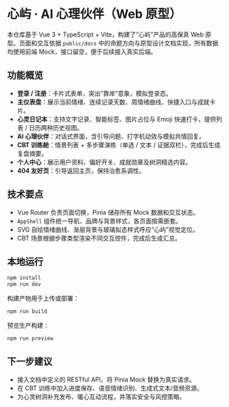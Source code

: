 # 心屿 · AI 心理伙伴（Web 原型）

本仓库基于 Vue 3 + TypeScript + Vite，构建了“心屿”产品的高保真 Web 原型。页面和交互依据 `public/docs` 中的命题方向与原型设计文档实现，所有数据均使用前端 Mock，接口留空，便于后续接入真实后端。

## 功能概览

- **登录 / 注册**：卡片式表单，突出“靠岸”意象，模拟登录态。
- **主仪表盘**：展示当前情绪、连续记录天数、周情绪曲线、快捷入口与成就卡片。
- **心灵日记本**：支持文字记录、智能标签、图片占位与 Emoji 快速打卡，提供列表 / 日历两种历史视图。
- **AI 心理伙伴**：对话式界面，含引导问题、打字机动效与模拟共情回复。
- **CBT 训练舱**：情景列表 + 多步骤演练（单选 / 文本 / 证据双栏），完成后生成复盘摘要。
- **个人中心**：展示用户资料、偏好开关、成就勋章及树洞精选内容。
- **404 友好页**：引导返回主页，保持治愈系调性。

## 技术要点

- Vue Router 负责页面切换，Pinia 储存所有 Mock 数据和交互状态。
- `AppShell` 组件统一导航、品牌与背景样式，各页面按需嵌套。
- SVG 自绘情绪曲线、渐层背景与玻璃拟态样式呼应“心屿”视觉定位。
- CBT 场景根据步骤类型渲染不同交互控件，完成后生成汇总。

## 本地运行

```powershell
npm install
npm run dev
```

构建产物用于上传或部署：

```powershell
npm run build
```

预览生产构建：

```powershell
npm run preview
```

## 下一步建议

- 接入文档中定义的 RESTful API，将 Pinia Mock 替换为真实请求。
- 在 CBT 训练中加入进度保存、语音情绪识别、生成式文本/音频资源。
- 为心灵树洞补充发布、暖心互动流程，并落实安全与风控策略。
